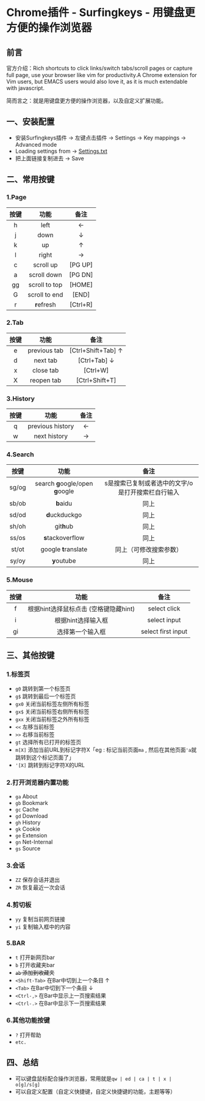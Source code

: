 # Chrome插件 - Surfingkeys - 用键盘更方便的操作浏览器

## 前言

官方介绍：Rich shortcuts to click links/switch tabs/scroll pages or capture full page, use your browser like vim for productivity.A Chrome extension for Vim users, but EMACS users would also love it, as it is much extendable with javascript.

简而言之：就是用键盘更方便的操作浏览器，以及自定义扩展功能。

## 一、安装配置

- 安装Surfingkeys插件 -> 左键点击插件 -> Settings -> Key mappings -> Advanced mode
- Loading settings from -> [Settings.txt](https://raw.githubusercontent.com/bogeol/settings-surfingkeys/master/settings/settings-surfingkeys.txt)
- 把上面链接复制进去 -> Save

## 二、常用按键

### 1.Page

| 按键  |        功能         |    备注     |
| :---: | :-----------------: | :---------: |
|   h   |        left         |      ←      |
|   j   |        down         |      ↓      |
|   k   |         up          |      ↑      |
|   l   |        right        |      →      |
|   c   |    scroll up        |   [PG UP]   |
|   a   |    scroll down      |   [PG DN]   |
|  gg   |    scroll to top    |   [HOME]    |
|   G   |    scroll to end    |    [END]    |
|   r   |     **r**efresh     |  [Ctrl+R]   |

### 2.Tab

| 按键 |    功能    |       备注       |
| :--: | :--------: | :--------------: |
|  e   | previous tab | [Ctrl+Shift+Tab] ↑ |
|  d   | next tab |    [Ctrl+Tab] ↓    |
|  x   | close tab  |     [Ctrl+W]     |
|  X   | reopen tab |  [Ctrl+Shift+T]  |

### 3.History

| 按键 |       功能       |    备注     |
| :--: | :--------------: | :---------: |
|  q   | previous history | ← |
|  w   | next history  | → |

### 4.Search
| 按键  |               功能                |                       备注                        |
| :---: | :-------------------------------: | :-----------------------------------------------: |
| sg/og | search **g**oogle/open **g**oogle | s是搜索已复制或者选中的文字/o是打开搜索栏自行输入 |
| sb/ob |             **b**aidu             |                       同上                        |
| sd/od |          **d**uckduckgo           |                       同上                        |
| sh/oh |            git**h**ub             |                       同上                        |
| ss/os |         **s**tackoverflow         |                       同上                        |
| st/ot |       google **t**ranslate        |              同上（可修改搜索参数）               |
| sy/oy |            **y**outube            |                       同上                        |

### 5.Mouse

| 按键 |                 功能                  |        备注        |
| :--: | :-----------------------------------: | :----------------: |
|  f   | 根据hint选择鼠标点击 (空格键隐藏hint) |    select click    |
|  i   |          根据hint选择输入框           |    select input    |
|  gi  |           选择第一个输入框            | select first input |

## 三、其他按键

### 1.标签页

- `g0` 跳转到第一个标签页
- `g$` 跳转到最后一个标签页
- `gx0` 关闭当前标签左侧所有标签
- `gx$` 关闭当前标签右侧所有标签
- `gxx` 关闭当前标签之外所有标签
- `<<` 左移当前标签
- `>>` 右移当前标签
- `gt` 选择所有已打开的标签页
- `m[X]` 添加当前URL到标记字符X「eg : 标记当前页面`ma` , 然后在其他页面`'a`就跳转到这个标记页面了」
- `'[X]` 跳转到标记字符X的URL

### 2.打开浏览器内置功能

- `ga` About
- `gb` Bookmark
- `gc` Cache
- `gd` Download
- `gh` History
- `gk` Cookie
- `ge` Extension
- `gn` Net-Internal
- `gs` Source

### 3.会话

- `ZZ` 保存会话并退出
- `ZR` 恢复最近一次会话

### 4.剪切板

- `yy` 复制当前网页链接
- `yi` 复制输入框中的内容

### 5.BAR

- `t` 打开新网页bar
- `b` 打开收藏夹bar
- ~~`ab` 添加到收藏夹~~
- `<Shift-Tab>` 在Bar中切到上一个条目 ↑
- `<Tab>` 在Bar中切到下一个条目 ↓
- `<Ctrl-,>` 在Bar中显示上一页搜索结果
- `<Ctrl-.>` 在Bar中显示下一页搜索结果

### 6.其他功能按键

- `?` 打开帮助
- `etc.`

## 四、总结

- 可以键盘鼠标配合操作浏览器，常用就是`qw | ed | ca | t | x | o[g]/s[g]`
- 可以自定义配置（自定义快捷键，自定义快捷键的功能，主题等等）

